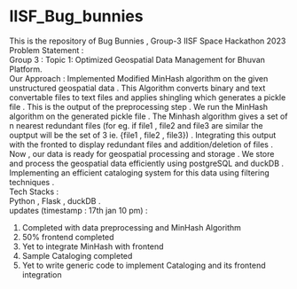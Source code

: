 # IISF_Bug_bunnies
This is the repository of Bug Bunnies , Group-3 IISF Space Hackathon 2023
<br>
Problem Statement :
<br>
Group 3 : Topic 1: Optimized Geospatial Data Management for Bhuvan Platform.
<br>
Our Approach :
Implemented Modified MinHash algorithm on the given unstructured geospatial data . This Algorithm converts binary and text convertable files to text files and applies shingling which generates a pickle file . This is the output of the preprocessing step . We run the MinHash algorithm on the generated pickle file . The Minhash algorithm gives a set of n nearest redundant files (for eg. if file1 , file2 and file3 are similar the ouptput will be the set of 3 ie. {file1 , file2 , file3}) . Integrating this output with the fronted to display redundant files and addition/deletion of files . Now , our data is ready for geospatial processing and storage . We store and process the geospatial data efficiently using postgreSQL and duckDB . Implementing an efficient cataloging system for this data using filtering techniques . 
<br>
Tech Stacks :
<br>
Python , Flask , duckDB .
<br>
updates (timestamp : 17th jan 10 pm) :
<br>
1) Completed with data preprocessing and MinHash Algorithm 
2) 50% frontend completed
3) Yet to integrate MinHash with frontend
4) Sample Cataloging completed
5) Yet to write generic code to implement Cataloging and its frontend integration
   
